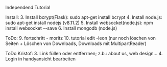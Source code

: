 Independend Tutorial

Install:
3. Install bcrypt(Flask):       sudo apt-get install bcrypt
4. Install node.js:             sudo apt-get install nodejs (v8.11.2)
5. Install websocket(node.js):  npm install websocket --save
6. Install mongodb (node.js)

ToDo:
9. fortschritt - moritz
10. tutorial edit -leon (nur noch löschen von Seiten + Löschen von Downloads, Downloads mit MultipartReader)

ToDo Kristof:
3. Link füllen oder entferrnen; z.b.: about us, web design...
4. Login in handyansicht bearbeiten